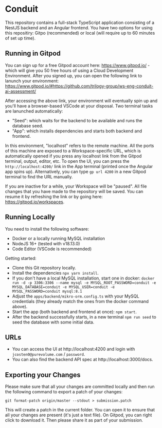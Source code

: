 # Conduit

This repository contains a full-stack TypeScript application consisting of a NestJS backend and an Angular frontend. You have two options for using this repositiry: Gitpo (recommended) or local (will require up to 60 minutes of set up time).

## Running in Gitpod

You can sign up for a free Gitpod account here: https://www.gitpod.io/ - which will give you 50 free hours of using a Cloud Development Environment. After you signed up, you can open the following link to lanunch your environment: https://www.gitpod.io/#https://github.com/trilogy-group/ws-eng-conduit-ai-assessment/

After accessing the above link, your environment will eventually spin up and you'll have a browser-based VSCode at your disposal. Two terminal tasks are lanunched automatically:

- "Seed": which waits for the backend to be available and runs the database seed.
- "App": which installs dependencies and starts both backend and frontend.

In this environment, "localhost" refers to the remote machine. All the ports of this machine are exposed to a Workspace-specific URL, which is automatically opened if you press any localhost link from the Gitpod terminal, output, editor, etc. To open the UI, you can press the `http://localhost:4200/` link in the App terminal (printed once the Angular app spins up). Alternatively, you can type `gp url 4200` in a new Gitpod terminal to find the URL manually.

If you are inactive for a while, your Workspace will be "paused". All file changes that you have made to the repository will be saved. You can resume it by refreshing the link or by going here: https://gitpod.io/workspaces.

## Running Locally

You need to install the following software:

- Docker or a locally running MySQL installation
- NodeJS 16+ (tested with v18.13.0)
- Code Editor (VSCode is recommended)

Getting started:
- Clone this Git repository locally.
- Install the dependencies `npx yarn install`.
- If you don't have a local MySQL installation, start one in docker: `docker run -d -p 3306:3306 --name mysql -e MYSQL_ROOT_PASSWORD=conduit -e MYSQL_DATABASE=conduit -e MYSQL_USER=conduit -e MYSQL_PASSWORD=conduit mysql:8.1`
- Adjust the `apps/backend/mikro-orm.config.ts` with your MySQL credentials (they already match the ones from the docker command above).
- Start the app (both backend and frontend at once): `npm start`.
- After the backend successfully starts, in a new terminal `npm run seed` to seed the database with some initial data.

## URLs

- You can access the UI at http://localhost:4200 and login with `jcosten0@purevolume.com` / `password`.
- You can also find the backend API spec at http://localhost:3000/docs.

## Exporting your Changes

Please make sure that all your changes are committed locally and then run the following command to export a patch of your changes:

```
git format-patch origin/master --stdout > submission.patch
```

This will create a patch in the current folder. You can open it to ensure that all your changes are present (it's just a text file). On Gitpod, you can right click to download it. Then please share it as part of your submission.
